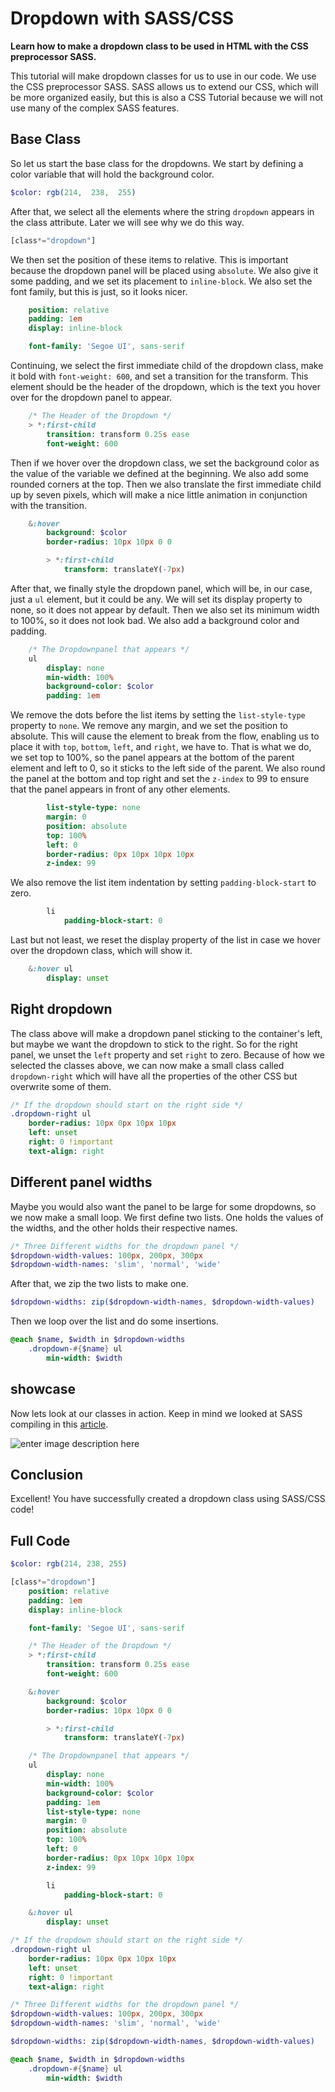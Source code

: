 
# Dropdown with SASS/CSS
**Learn how to make a dropdown class to be used in HTML with the CSS preprocessor SASS.**


This tutorial will make dropdown classes for us to use in our code. We use the CSS preprocessor SASS. SASS allows us to extend our CSS, which will be more organized easily, but this is also a CSS Tutorial because we will not use many of the complex SASS features.

## Base Class

So let us start the base class for the dropdowns. We start by defining a color variable that will hold the background color.

```sass
$color: rgb(214,  238,  255)
```

After that, we select all the elements where the string `dropdown` appears in the class attribute. Later we will see why we do this way.

```sass
[class*="dropdown"]
```

We then set the position of these items to relative. This is important because the dropdown panel will be placed using `absolute`. We also give it some padding, and we set its placement to `inline-block`. We also set the font family, but this is just, so it looks nicer.

```sass
	position: relative
	padding: 1em
	display: inline-block

	font-family: 'Segoe UI', sans-serif
```

Continuing, we select the first immediate child of the dropdown class, make it bold with `font-weight: 600`, and set a transition for the transform. This element should be the header of the dropdown, which is the text you hover over for the dropdown panel to appear.

```sass
    /* The Header of the Dropdown */
    > *:first-child
        transition: transform 0.25s ease
        font-weight: 600
```

Then if we hover over the dropdown class, we set the background color as the value of the variable we defined at the beginning. We also add some rounded corners at the top. Then we also translate the first immediate child up by seven pixels, which will make a nice little animation in conjunction with the transition.

```sass
    &:hover
        background: $color
        border-radius: 10px 10px 0 0

        > *:first-child
            transform: translateY(-7px)
```

After that, we finally style the dropdown panel, which will be, in our case, just a `ul` element, but it could be any. We will set its display property to none, so it does not appear by default. Then we also set its minimum width to 100%, so it does not look bad. We also add a background color and padding.

```sass
	/* The Dropdownpanel that appears */
    ul
        display: none
        min-width: 100%
        background-color: $color
        padding: 1em
```

We remove the dots before the list items by setting the `list-style-type` property to `none`. We remove any margin, and we set the position to absolute. This will cause the element to break from the flow, enabling us to place it with `top`, `bottom`, `left`, and `right`, we have to. That is what we do, we set top to 100%, so the panel appears at the bottom of the parent element and left to 0, so it sticks to the left side of the parent. We also round the panel at the bottom and top right and set the `z-index` to 99 to ensure that the panel appears in front of any other elements.

```sass
        list-style-type: none
        margin: 0
        position: absolute
        top: 100%
        left: 0
        border-radius: 0px 10px 10px 10px
        z-index: 99
```

We also remove the list item indentation by setting `padding-block-start` to zero.

```sass
        li
            padding-block-start: 0
```

Last but not least, we reset the display property of the list in case we hover over the dropdown class, which will show it.

```sass
    &:hover ul
        display: unset
```

## Right dropdown

The class above will make a dropdown panel sticking to the container's left, but maybe we want the dropdown to stick to the right. So for the right panel, we unset the `left` property and set `right` to zero. Because of how we selected the classes above, we can now make a small class called `dropdown-right` which will have all the properties of the other CSS but overwrite some of them.

```sass
/* If the dropdown should start on the right side */
.dropdown-right ul
    border-radius: 10px 0px 10px 10px
    left: unset
    right: 0 !important
    text-align: right
```

## Different panel widths

Maybe you would also want the panel to be large for some dropdowns, so we now make a small loop. We first define two lists. One holds the values of the widths, and the other holds their respective names.

```sass
/* Three Different widths for the dropdown panel */
$dropdown-width-values: 100px, 200px, 300px
$dropdown-width-names: 'slim', 'normal', 'wide'
```

After that, we zip the two lists to make one.

```sass
$dropdown-widths: zip($dropdown-width-names, $dropdown-width-values)
```

Then we loop over the list and do some insertions.

```sass
@each $name, $width in $dropdown-widths
    .dropdown-#{$name} ul
        min-width: $width
```

## showcase

Now lets look at our classes in action. Keep in mind we looked at SASS compiling in this [article](https://maximmaeder.com/padding-and-margin-classes-with-sass/).

![enter image description here](https://maximmaeder.com/wp-content/uploads/2022/07/dropdown.gif)

## Conclusion

Excellent! You have successfully created a dropdown class using SASS/CSS code!

## Full Code

```sass
$color: rgb(214, 238, 255)

[class*="dropdown"]
    position: relative
    padding: 1em
    display: inline-block

    font-family: 'Segoe UI', sans-serif

    /* The Header of the Dropdown */
    > *:first-child
        transition: transform 0.25s ease
        font-weight: 600

    &:hover
        background: $color
        border-radius: 10px 10px 0 0

        > *:first-child
            transform: translateY(-7px)

    /* The Dropdownpanel that appears */
    ul
        display: none
        min-width: 100%
        background-color: $color
        padding: 1em
        list-style-type: none
        margin: 0
        position: absolute
        top: 100%
        left: 0
        border-radius: 0px 10px 10px 10px
        z-index: 99

        li
            padding-block-start: 0

    &:hover ul
        display: unset

/* If the dropdown should start on the right side */
.dropdown-right ul
    border-radius: 10px 0px 10px 10px
    left: unset
    right: 0 !important
    text-align: right

/* Three Different widths for the dropdown panel */
$dropdown-width-values: 100px, 200px, 300px
$dropdown-width-names: 'slim', 'normal', 'wide'

$dropdown-widths: zip($dropdown-width-names, $dropdown-width-values)

@each $name, $width in $dropdown-widths
    .dropdown-#{$name} ul
        min-width: $width
```